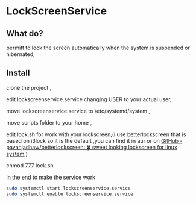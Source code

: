 # LockScreenService

## What do?

permitt to lock the screen automatically when the system is suspended or hibernated;

## Install

clone the project ,

edit lockscreenservice.service changing  USER to your actual user,

move lockscreenservice.service to /etc/systemd/system ,

move scripts folder to your home ,

edit lock.sh for work with your lockscreen,(i use betterlockscreen that is based on i3lock so it is the default ,you can find it in aur or on [GitHub - pavanjadhaw/betterlockscreen: 🍀 sweet looking lockscreen for linux system](https://github.com/pavanjadhaw/betterlockscreen),)

chmod 777 lock.sh 

in the end to make the service work 

```bash
sudo systemctl start lockscreenservice.service
sudo systemctl enable lockscreenservice.service

              
```
